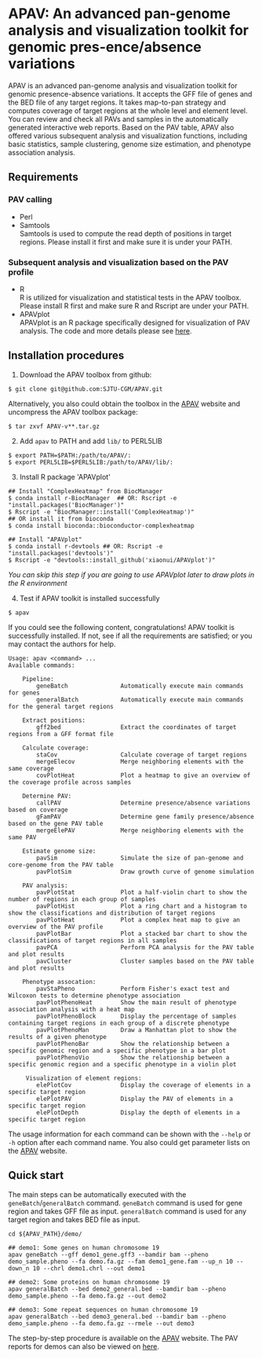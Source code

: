 
# APAV: An advanced pan-genome analysis and visualization toolkit for genomic pres-ence/absence variations
APAV is an advanced pan-genome analysis and visualization toolkit for genomic presence-absence variations. It accepts the GFF file of genes and the BED file of any target regions. It takes map-to-pan strategy and computes coverage of target regions at the whole level and element level. You can review and check all PAVs and samples in the automatically generated interactive web reports. Based on the PAV table, APAV also offered various subsequent analysis and visualization functions, including basic statistics, sample clustering, genome size estimation, and phenotype association analysis.



## Requirements
### PAV calling
* Perl
* Samtools<br>Samtools is used to compute the read depth of positions in target regions. Please install it first and make sure it is under your PATH.

### Subsequent analysis and visualization based on the PAV profile
* R <br>R is utilized for visualization and statistical tests in the APAV toolbox. Please install R first and make sure R and Rscript are under your PATH.
* APAVplot <br>APAVplot is an R package specifically designed for visualization of PAV analysis. The code and more details please see [here](https://github.com/SJTU-CGM/APAVplot).

## Installation procedures

1. Download the APAV toolbox from github:
```
$ git clone git@github.com:SJTU-CGM/APAV.git
```
 Alternatively, you also could obtain the toolbox in the [APAV](https://cgm.sjtu.edu.cn/APAV/install.html) website and uncompress the APAV toolbox package:
```
$ tar zxvf APAV-v**.tar.gz
```

2. Add `apav` to PATH and add `lib/` to PERL5LIB
```
$ export PATH=$PATH:/path/to/APAV/:
$ export PERL5LIB=$PERL5LIB:/path/to/APAV/lib/:
```

3. Install R package 'APAVplot'
```
## Install "ComplexHeatmap" from BiocManager 
$ conda install r-BiocManager  ## OR: Rscript -e "install.packages('BiocManager')"
$ Rscript -e "BiocManager::install('ComplexHeatmap')" 
## OR install it from bioconda 
$ conda install bioconda::bioconductor-complexheatmap

## Install "APAVplot"
$ conda install r-devtools ## OR: Rscript -e "install.packages('devtools')" 
$ Rscript -e "devtools::install_github('xiaonui/APAVplot')"
```
_You can skip this step if you are going to use APAVplot later to draw plots in the R environment_

4. Test if APAV toolkit is installed successfully
```
$ apav
```

If you could see the following content, congratulations! APAV toolkit is successfully installed. If not, see if all the requirements are satisfied; or you may contact the authors for help.
```
Usage: apav <command> ...
Available commands:

    Pipeline:
        geneBatch               Automatically execute main commands for genes
        generalBatch            Automatically execute main commands for the general target regions

    Extract positions:
        gff2bed                 Extract the coordinates of target regions from a GFF format file
        
    Calculate coverage:
        staCov                  Calculate coverage of target regions
        mergeElecov             Merge neighboring elements with the same coverage
        covPlotHeat             Plot a heatmap to give an overview of the coverage profile across samples
        
    Determine PAV:
        callPAV                 Determine presence/absence variations based on coverage
        gFamPAV                 Determine gene family presence/absence based on the gene PAV table
        mergeElePAV             Merge neighboring elements with the same PAV

    Estimate genome size:
        pavSim                  Simulate the size of pan-genome and core-genome from the PAV table
        pavPlotSim              Draw growth curve of genome simulation

    PAV analysis:
        pavPlotStat             Plot a half-violin chart to show the number of regions in each group of samples
        pavPlotHist             Plot a ring chart and a histogram to show the classifications and distribution of target regions
        pavPlotHeat             Plot a complex heat map to give an overview of the PAV profile
        pavPlotBar              Plot a stacked bar chart to show the classifications of target regions in all samples
        pavPCA                  Perform PCA analysis for the PAV table and plot results
        pavCluster              Cluster samples based on the PAV table and plot results

    Phenotype assocation:
        pavStaPheno             Perform Fisher's exact test and Wilcoxon tests to determine phenotype association
        pavPlotPhenoHeat        Show the main result of phenotype association analysis with a heat map
        pavPlotPhenoBlock       Display the percentage of samples containing target regions in each group of a discrete phenotype
        pavPlotPhenoMan         Draw a Manhattan plot to show the results of a given phenotype
        pavPlotPhenoBar         Show the relationship between a specific genomic region and a specific phenotype in a bar plot
        pavPlotPhenoVio         Show the relationship between a specific genomic region and a specific phenotype in a violin plot

     Visualization of element regions:
        elePlotCov              Display the coverage of elements in a specific target region
        elePlotPAV              Display the PAV of elements in a specific target region
        elePlotDepth            Display the depth of elements in a specific target region
```

The usage information for each command can be shown with the `--help` or `-h` option after each command name. You also could get parameter lists on the [APAV](https://cgm.sjtu.edu.cn/APAV/usage.html) website.

## Quick start

The main steps can be automatically executed with the `geneBatch`/`generalBatch` command. `geneBatch` command is used for gene region and takes GFF file as input. `generalBatch` command is used for any target region and takes BED file as input.

```
cd ${APAV_PATH}/demo/

## demo1: Some genes on human chromosome 19
apav geneBatch --gff demo1_gene.gff3 --bamdir bam --pheno demo_sample.pheno --fa demo.fa.gz --fam demo1_gene.fam --up_n 10 --down_n 10 --chrl demo1.chrl --out demo1

## demo2: Some proteins on human chromosome 19
apav generalBatch --bed demo2_general.bed --bamdir bam --pheno demo_sample.pheno --fa demo.fa.gz --out demo2

## demo3: Some repeat sequences on human chromosome 19
apav generalBatch --bed demo3_general.bed --bamdir bam --pheno demo_sample.pheno --fa demo.fa.gz --rmele --out demo3
```

The step-by-step procedure is available on the [APAV](https://cgm.sjtu.edu.cn/APAV/start.html) website. The PAV reports for demos can also be viewed on [here](https://cgm.sjtu.edu.cn/APAV/demo.html).

